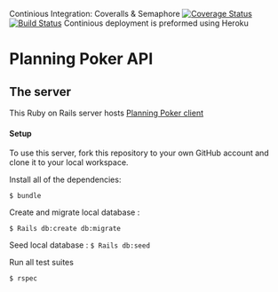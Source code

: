 Continious Integration: Coveralls & Semaphore
[![Coverage Status](https://coveralls.io/repos/github/Saralundkvist86/planningPoker_api/badge.svg)](https://coveralls.io/github/Saralundkvist86/planningPoker_api)
[![Build Status](https://semaphoreci.com/api/v1/saralundkvist86/planningpoker_api/branches/api_can_provide_polls_categorized/badge.svg)](https://semaphoreci.com/saralundkvist86/planningpoker_api)
Continious deployment is preformed using Heroku

# Planning Poker API

## The server
This Ruby on Rails server hosts [Planning Poker client](https://github.com/Saralundkvist86/planningPoker_client)

#### Setup
To use this server, fork this repository to your own GitHub account and clone it to your local workspace.

Install all of the dependencies:

``` $ bundle ```

Create and migrate local database :

``` $ Rails db:create db:migrate ```

Seed local database :
``` $ Rails db:seed ```

Run all test suites

``` $ rspec ```
